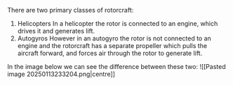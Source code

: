 There are two primary classes of rotorcraft:
1) Helicopters
In a helicopter the rotor is connected to an engine, which drives it and generates lift.
2) Autogyros
However in an autogyro the rotor is not connected to an engine and the rotorcraft has a separate propeller which pulls the aircraft forward, and forces air through the rotor to generate lift.

In the image below we can see the difference between these two:
![[Pasted image 20250113233204.png|centre]]